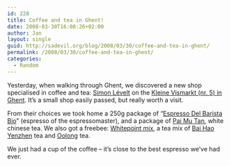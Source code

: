 ```yaml
---
id: 228
title: Coffee and tea in Ghent!
date: 2008-03-30T16:08:26+02:00
author: Jan
layout: single
guid: http://sadevil.org/blog/2008/03/30/coffee-and-tea-in-ghent/
permalink: /2008/03/30/coffee-and-tea-in-ghent/
categories:
  - Random
---
```

Yesterday, when walking through Ghent, we discovered a new shop specialised in coffee and tea: <a href="http://www.simonlevelt.nl/KoffieWinkel/Products.aspx?coi=3021&#038;pg=3917" target="_blank">Simon L&eacute;velt</a> on the <a href="http://maps.google.com/maps?f=q&#038;hl=en&#038;geocode=&#038;q=Kleine+Vismarkt,+9000+Gent,+Gent&#038;sll=37.0625,-95.677068&#038;sspn=35.957999,77.431641&#038;ie=UTF8&#038;z=16" target="_blank">Kleine Vismarkt (nr. 5) in Ghent</a>. It&#8217;s a small shop easily passed, but really worth a visit.

From their choices we took home a 250g package of &#8220;<a href="http://www.simonlevelt.nl/KoffieWinkel/Products.aspx?coi=3021&#038;pg=3917" target="_blank">Espresso Del Barista Bio</a>&#8221; (espresso of the espressomaster), and a package of <a href="http://www.simonlevelt.nl/TheeWinkel/Products.aspx?coi=2095" target="_blank">Pai Mu Tan</a>, white chinese tea. We also got a freebee: <a href="http://www.simonlevelt.nl/TheeWinkel/Products.aspx?coi=2276" target="_blank">Whitepoint mix</a>, a tea mix of <a href="http://en.wikipedia.org/wiki/Bai_Hao_Yinzhen_tea" target="_blank">Bai Hao Yenzhen</a> tea and <a href="http://en.wikipedia.org/wiki/Oolong_tea" target="_blank">Oolong</a> tea.

We just had a cup of the coffee &#8211; it&#8217;s close to the best espresso we&#8217;ve had ever.